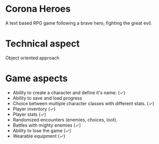 # Corona Heroes

A text based RPG game following a brave hero, fighting the great evil.

# Technical aspect

Object oriented approach

# Game aspects

- Ability to create a character and define it's name. (✓)
- Ability to save and load progress
- Choice between multiple character classes with different stats. (✓)
- Player inventory (✓)
- Player stats (✓)
- Randomized encounters (enemies, choices, loot).
- Battles with mighty enemies (✓)
- Ability to lose the game (✓)
- Wearable equipment (✓)